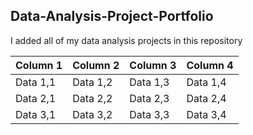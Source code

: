 ## Data-Analysis-Project-Portfolio
I added all of my data analysis projects in this repository

| Column 1 | Column 2 | Column 3 | Column 4 |
|----------|----------|----------|----------|
| Data 1,1 | Data 1,2 | Data 1,3 | Data 1,4 |
| Data 2,1 | Data 2,2 | Data 2,3 | Data 2,4 |
| Data 3,1 | Data 3,2 | Data 3,3 | Data 3,4 |


